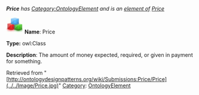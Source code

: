 ___Price__ has [Category:OntologyElement](../../Category/OntologyElement "Category:OntologyElement") and is an [element of](../../Property/ElementOf "Property:ElementOf") [Price](../../Submissions/Price "Submissions:Price")_


  




[![Class](../../images/thumb/2/27/Class.gif/45px-Class.gif)](../../Image/Class.gif "Class")
__Name__: Price 


__Type:__ owl:Class 


__Description__: The amount of money expected, required, or given in payment for something. 





Retrieved from "[http://ontologydesignpatterns.org/wiki/Submissions:Price/Price](../../Image/Price.jpg)"
 [Category](http://ontologydesignpatterns.org/wiki/Special:Categories "Special:Categories"): [OntologyElement](../../Category/OntologyElement "Category:OntologyElement")